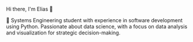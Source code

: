 Hi there, I'm Elias 👋

🌱 Systems Engineering student with experience in software development using Python. Passionate about data science, with a focus on data analysis and visualization for strategic decision-making.

